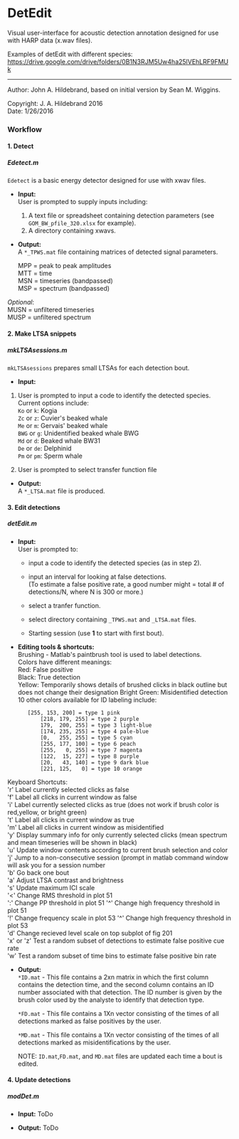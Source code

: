 # DetEdit

Visual user-interface for acoustic detection annotation designed for use with HARP data (x.wav files).

Examples of detEdit with different species:
https://drive.google.com/drive/folders/0B1N3RJM5Uw4ha25lVEhLRF9FMUk

----------
Author: John A. Hildebrand, based on initial version by Sean M. Wiggins.

Copyright: J. A. Hildebrand 2016  
Date: 1/26/2016


### Workflow

#### 1. Detect

##### Edetect.m  
  `Edetect` is a basic energy detector designed for use with xwav files.
  
  - **Input:**  
    User is prompted to supply inputs including:  
     1. A text file or spreadsheet containing detection parameters (see `GOM_BW_pfile_320.xlsx` for example).  
     2. A directory containing xwavs.
    
  - **Output:**  
   A `*_TPWS.mat` file containing matrices of detected signal parameters.

     MPP = peak to peak amplitudes  
     MTT = time  
     MSN = timeseries (bandpassed)  
     MSP = spectrum (bandpassed)  

  *Optional*:  
     MUSN = unfiltered timeseries  
     MUSP = unfiltered spectrum  

#### 2. Make LTSA snippets

##### mkLTSAsessions.m  
  `mkLTSAsessions` prepares small LTSAs for each detection bout.  

  - **Input:**  
   1. User is prompted to input a code to identify the detected species.  
     Current options include:  
     `Ko` or `k`: Kogia  
     `Zc` or `z`: Cuvier's beaked whale  
     `Me` or `m`: Gervais' beaked whale  
     `BWG` or `g`: Unidentified beaked whale BWG  
     `Md` or `d`: Beaked whale BW31  
     `De` or `de`: Delphinid  
     `Pm` or `pm`: Sperm whale

   2. User is prompted to select transfer function file  

  - **Output:**  
   A `*_LTSA.mat` file is produced.

#### 3. Edit detections

##### detEdit.m

   - **Input:**  
   User is prompted to:  
     * input a code to identify the detected species (as in step 2).  
     * input an interval for looking at false detections.  
     (To estimate a false positive rate, a good number might = total # of detections/N, where N is 300 or more.)  

     * select a tranfer function.   
     * select directory containing `_TPWS.mat` and `_LTSA.mat` files.  
     * Starting session (use **1** to start with first bout).  

   - **Editing tools & shortcuts:**  
  	Brushing - Matlab's paintbrush tool is used to label detections.  
  	Colors have different meanings:  
        	Red:  False positive  
		Black:  True detection  
		Yellow: Temporarily shows details of brushed clicks in black outline but does not change their designation 
		Bright Green:  Misidentified detection  
		10 other colors available for ID labeling include:  

			[255, 153, 200] = type 1 pink  
    			[218, 179, 255] = type 2 purple  
    			179,  200, 255] = type 3 light-blue  
    			[174, 235, 255] = type 4 pale-blue  
    			[0,   255, 255] = type 5 cyan  
    			[255, 177, 100] = type 6 peach  
    			[255,   0, 255] = type 7 magenta  
    			[122,  15, 227] = type 8 purple  
    			[20,   43, 140] = type 9 dark blue  
    			[221, 125,   0] = type 10 orange  


   Keyboard Shortcuts:  
	'r' Label currently selected clicks as false  
	'f' Label all clicks in current window as false  
	'i' Label currently selected clicks as true (does not work if brush color is red,yellow, or bright green)  
	't' Label all clicks in current window as true  
	'm' Label all clicks in current window as misidentified  
	'y' Display summary info for only currently selected clicks (mean spectrum and mean timeseries will be shown in black)  
	'u' Update window contents according to current brush selection and color  
	'j' Jump to a non-consecutive session (prompt in matlab command window will ask you for a session number  
	'b' Go back one bout  
	'a' Adjust LTSA contrast and brightness  
	's' Update maximum ICI scale  
	'<' Change RMS threshold in plot 51  
	':' Change PP threshold in plot 51 
	'^' Change high frequency threshold in plot 51  
	'!' Change frequency scale in plot 53
	'^' Change high frequency threshold in plot 53  
     	'd' Change recieved level scale on top subplot of fig 201  
    	'x' or 'z' Test a random subset of detections to estimate false positive cue rate  
    	'w' Test a random subset of time bins to estimate false positive bin rate  

   - **Output:**  
     `*ID.mat` - This file contains a 2xn matrix in which the first column contains the detection time, and the second column contains an ID number associated with that detection. The ID number is given by the brush color used by the analyste to identify that detection type.  

     `*FD.mat` - This file contains a 1Xn vector consisting of the times of all detections marked as false positives by the user.  

     `*MD.mat` - This file contains a 1Xn vector consisting of the times of all detections marked as misidentifications by the user.  

     NOTE: `ID.mat`,`FD.mat`, and `MD.mat` files are updated each time a bout is edited.

#### 4. Update detections

##### modDet.m

   - **Input:**
  ToDo

   - **Output:**
  ToDo
